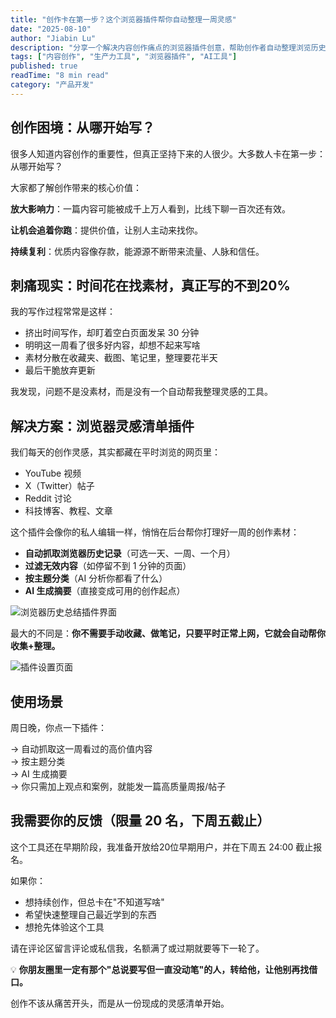 ```yaml
---
title: "创作卡在第一步？这个浏览器插件帮你自动整理一周灵感"
date: "2025-08-10"
author: "Jiabin Lu"
description: "分享一个解决内容创作痛点的浏览器插件创意，帮助创作者自动整理浏览历史，生成创作灵感清单。"
tags: ["内容创作", "生产力工具", "浏览器插件", "AI工具"]
published: true
readTime: "8 min read"
category: "产品开发"
---
```


## 创作困境：从哪开始写？

很多人知道内容创作的重要性，但真正坚持下来的人很少。大多数人卡在第一步：从哪开始写？

大家都了解创作带来的核心价值：

**放大影响力**：一篇内容可能被成千上万人看到，比线下聊一百次还有效。

**让机会追着你跑**：提供价值，让别人主动来找你。

**持续复利**：优质内容像存款，能源源不断带来流量、人脉和信任。

## 刺痛现实：时间花在找素材，真正写的不到20%

我的写作过程常常是这样：

- 挤出时间写作，却盯着空白页面发呆 30 分钟
- 明明这一周看了很多好内容，却想不起来写啥
- 素材分散在收藏夹、截图、笔记里，整理要花半天
- 最后干脆放弃更新

我发现，问题不是没素材，而是没有一个自动帮我整理灵感的工具。

## 解决方案：浏览器灵感清单插件

我们每天的创作灵感，其实都藏在平时浏览的网页里：

- YouTube 视频
- X（Twitter）帖子
- Reddit 讨论
- 科技博客、教程、文章

这个插件会像你的私人编辑一样，悄悄在后台帮你打理好一周的创作素材：

- **自动抓取浏览器历史记录**（可选一天、一周、一个月）
- **过滤无效内容**（如停留不到 1 分钟的页面）
- **按主题分类**（AI 分析你都看了什么）
- **AI 生成摘要**（直接变成可用的创作起点）

![浏览器历史总结插件界面](/images/blog/browser-extension/browser-history-summarier-extension.png "浏览器插件主界面：一键生成本周浏览内容总结")

最大的不同是：**你不需要手动收藏、做笔记，只要平时正常上网，它就会自动帮你收集+整理。**

![插件设置页面](/images/blog/browser-extension/browser-history-summarier-extension-setting-page.png "插件设置页面：可自定义时间范围、过滤条件和分类方式")

## 使用场景

周日晚，你点一下插件：

→ 自动抓取这一周看过的高价值内容  
→ 按主题分类  
→ AI 生成摘要  
→ 你只需加上观点和案例，就能发一篇高质量周报/帖子

## 我需要你的反馈（限量 20 名，下周五截止）

这个工具还在早期阶段，我准备开放给20位早期用户，并在下周五 24:00 截止报名。

如果你：

- 想持续创作，但总卡在"不知道写啥"
- 希望快速整理自己最近学到的东西
- 想抢先体验这个工具

请在评论区留言评论或私信我，名额满了或过期就要等下一轮了。

💡 **你朋友圈里一定有那个"总说要写但一直没动笔"的人，转给他，让他别再找借口。**

创作不该从痛苦开头，而是从一份现成的灵感清单开始。
